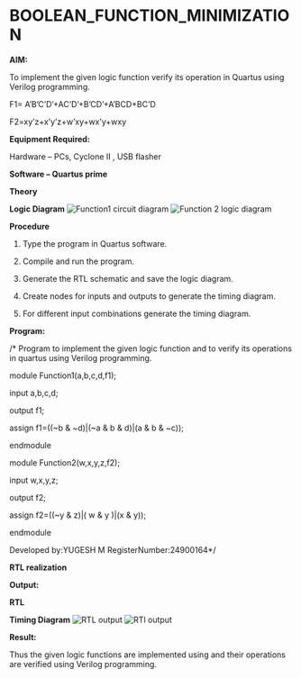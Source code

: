 # BOOLEAN_FUNCTION_MINIMIZATION

**AIM:**

To implement the given logic function verify its operation in Quartus using Verilog programming.

F1= A’B’C’D’+AC’D’+B’CD’+A’BCD+BC’D 

F2=xy’z+x’y’z+w’xy+wx’y+wxy

**Equipment Required:**

Hardware – PCs, Cyclone II , USB flasher

**Software – Quartus prime**

**Theory**

**Logic Diagram**
![Function1 circuit diagram](https://github.com/user-attachments/assets/3ba10d1e-0ab6-407c-93d9-c660b02f7b92)
![Function 2 logic diagram](https://github.com/user-attachments/assets/aeb81439-7780-4e11-9438-3e97d6aa1df8)



**Procedure**

1.	Type the program in Quartus software.

2.	Compile and run the program.

3.	Generate the RTL schematic and save the logic diagram.

4.	Create nodes for inputs and outputs to generate the timing diagram.

5.	For different input combinations generate the timing diagram.


**Program:**

/* Program to implement the given logic function and to verify its operations in quartus using Verilog programming.


module Function1(a,b,c,d,f1); 

input a,b,c,d; 

output f1; 

assign f1=((~b & ~d)|(~a & b & d)|(a & b & ~c)); 

endmodule 



module Function2(w,x,y,z,f2); 

input w,x,y,z; 

output f2; 

assign f2=((~y & z)|( w & y )|(x & y)); 

endmodule 


Developed by:YUGESH M 
RegisterNumber:24900164*/


**RTL realization**

**Output:**



**RTL**

**Timing Diagram**
![RTL output ](https://github.com/user-attachments/assets/531b71cb-8f01-4032-b40a-3bed9f908163)
![RTl output](https://github.com/user-attachments/assets/da6aaff0-a6ab-4439-a339-e7664179a674)


**Result:**

Thus the given logic functions are implemented using and their operations are verified using Verilog programming.

